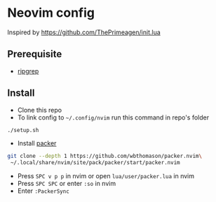 # Neovim config

Inspired by  https://github.com/ThePrimeagen/init.lua

## Prerequisite
- [ripgrep](https://github.com/BurntSushi/ripgrep)


## Install
- Clone this repo
- To link config to `~/.config/nvim` run this command in repo's folder

```bash
./setup.sh
```

- Install [packer](https://github.com/wbthomason/packer.nvim#the-startup-function) 

```bash
git clone --depth 1 https://github.com/wbthomason/packer.nvim\
 ~/.local/share/nvim/site/pack/packer/start/packer.nvim
```

- Press `SPC v p p` in nvim or open `lua/user/packer.lua` in nvim
- Press `SPC SPC` or enter `:so` in nvim
- Enter `:PackerSync`
